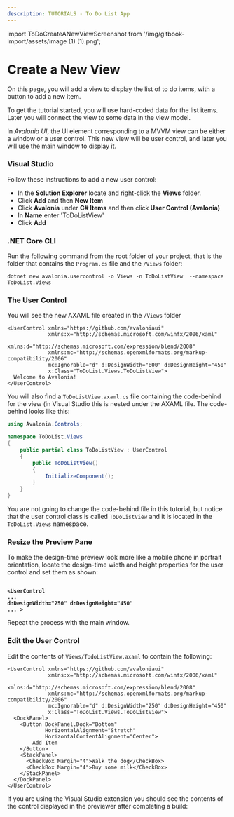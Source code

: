 ```yaml
---
description: TUTORIALS - To Do List App
---
```


import ToDoCreateANewViewScreenshot from '/img/gitbook-import/assets/image (1) (1).png';

# Create a New View

On this page, you will add a view to display the list of to do items, with a button to add a new item.

To get the tutorial started, you will use hard-coded data for the list items. Later you will connect the view to some data in the view model.

In _Avalonia UI_, the UI element corresponding to a MVVM view can be either a window or a user control. This new view will be user control, and later you will use the main window to display it.

### Visual Studio

Follow these instructions to add a new user control:

- In the **Solution Explorer** locate and right-click the **Views** folder.
- Click **Add** and then **New Item**
- Click **Avalonia** under **C# Items** and then click **User Control (Avalonia)**
- In **Name** enter 'ToDoListView'
- Click **Add**

### .NET Core CLI

Run the following command from the root folder of your project, that is the folder that contains the `Program.cs` file and the `/Views` folder:

```
dotnet new avalonia.usercontrol -o Views -n ToDoListView  --namespace ToDoList.Views
```

### The User Control

You will see the new AXAML file created in the `/Views` folder

```markup
<UserControl xmlns="https://github.com/avaloniaui"
             xmlns:x="http://schemas.microsoft.com/winfx/2006/xaml"
             xmlns:d="http://schemas.microsoft.com/expression/blend/2008"
             xmlns:mc="http://schemas.openxmlformats.org/markup-compatibility/2006"
             mc:Ignorable="d" d:DesignWidth="800" d:DesignHeight="450"
             x:Class="ToDoList.Views.ToDoListView">
  Welcome to Avalonia!
</UserControl>
```

You will also find a `ToDoListView.axaml.cs` file containing the code-behind for the view (in Visual Studio this is nested under the AXAML file. The code-behind looks like this:

```csharp
using Avalonia.Controls;

namespace ToDoList.Views
{
    public partial class ToDoListView : UserControl
    {
        public ToDoListView()
        {
            InitializeComponent();
        }
    }
}
```

You are not going to change the code-behind file in this tutorial, but notice that the user control class is called `ToDoListView` and it is located in the `ToDoList.Views` namespace.

### Resize the Preview Pane

To make the design-time preview look more like a mobile phone in portrait orientation, locate the design-time width and height properties for the user control and set them as shown:

<pre class="language-markup"><code class="lang-markup">
<strong>&#x3C;UserControl</strong>
<strong>...</strong>
<strong>d:DesignWidth="250" d:DesignHeight="450"</strong>
<strong>... ></strong>
</code></pre>

Repeat the process with the main window.

### Edit the User Control

Edit the contents of `Views/TodoListView.axaml` to contain the following:

```markup
<UserControl xmlns="https://github.com/avaloniaui"
             xmlns:x="http://schemas.microsoft.com/winfx/2006/xaml"
             xmlns:d="http://schemas.microsoft.com/expression/blend/2008"
             xmlns:mc="http://schemas.openxmlformats.org/markup-compatibility/2006"
             mc:Ignorable="d" d:DesignWidth="250" d:DesignHeight="450"
             x:Class="ToDoList.Views.ToDoListView">
  <DockPanel>
    <Button DockPanel.Dock="Bottom"
            HorizontalAlignment="Stretch"
            HorizontalContentAlignment="Center">
        Add Item
    </Button>
    <StackPanel>
      <CheckBox Margin="4">Walk the dog</CheckBox>
      <CheckBox Margin="4">Buy some milk</CheckBox>
    </StackPanel>
  </DockPanel>
</UserControl>
```

If you are using the Visual Studio extension you should see the contents of the control displayed in the previewer after completing a build:

<img className="center" src={ToDoCreateANewViewScreenshot} alt="" />
